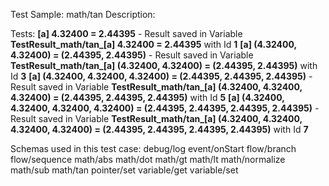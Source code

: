 Test Sample: math/tan
Description: 

Tests:
	**[a] 4.32400 = 2.44395** - Result saved in Variable **TestResult_math/tan_[a] 4.32400 = 2.44395** with Id **1**
	**[a] (4.32400, 4.32400) = (2.44395, 2.44395)** - Result saved in Variable **TestResult_math/tan_[a] (4.32400, 4.32400) = (2.44395, 2.44395)** with Id **3**
	**[a] (4.32400, 4.32400, 4.32400) = (2.44395, 2.44395, 2.44395)** - Result saved in Variable **TestResult_math/tan_[a] (4.32400, 4.32400, 4.32400) = (2.44395, 2.44395, 2.44395)** with Id **5**
	**[a] (4.32400, 4.32400, 4.32400, 4.32400) = (2.44395, 2.44395, 2.44395, 2.44395)** - Result saved in Variable **TestResult_math/tan_[a] (4.32400, 4.32400, 4.32400, 4.32400) = (2.44395, 2.44395, 2.44395, 2.44395)** with Id **7**

Schemas used in this test case:
	debug/log
	event/onStart
	flow/branch
	flow/sequence
	math/abs
	math/dot
	math/gt
	math/lt
	math/normalize
	math/sub
	math/tan
	pointer/set
	variable/get
	variable/set

